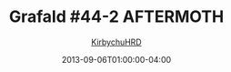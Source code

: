 ---
title: "Grafald #44-2 AFTERMOTH"
type: "image"
date: 2013-09-06T01:00:00-04:00
draft: false
categories:
- comics
- collaborations
tags:
- grafald
image_path: "/projects/grafald/comics/img/2013/44-2.png"
alt_text: ""
is_subpage: true
author: "[KirbychuHRD](https://cohost.org/KirbychuHRD)"
---